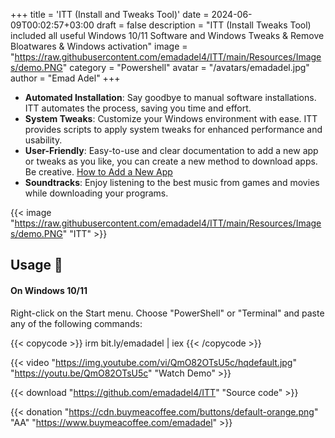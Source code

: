 +++
title = 'ITT (Install and Tweaks Tool)'
date = 2024-06-09T00:02:57+03:00
draft = false
description = "ITT (Install Tweaks Tool) included all useful Windows 10/11 Software and Windows Tweaks & Remove Bloatwares & Windows activation"
image = "https://raw.githubusercontent.com/emadadel4/ITT/main/Resources/Images/demo.PNG"
category = "Powershell"
avatar = "/avatars/emadadel.jpg"
author = "Emad Adel"
+++


- **Automated Installation**: Say goodbye to manual software installations. ITT automates the process, saving you time and effort.
- **System Tweaks**: Customize your Windows environment with ease. ITT provides scripts to apply system tweaks for enhanced performance and usability.
- **User-Friendly**: Easy-to-use and clear documentation  to add a new app or tweaks as you like, you can create a new method to download apps. Be creative. <a href="#--how-to-add-a-new-apptweakostquote">How to Add a New App</a>
- **Soundtracks**: Enjoy listening to the best music from games and movies while downloading your programs.




{{< image "https://raw.githubusercontent.com/emadadel4/ITT/main/Resources/Images/demo.PNG" "ITT" >}}


## Usage 🚀
#### On Windows 10/11
Right-click on the Start menu.
Choose "PowerShell" or "Terminal" and paste any of the following commands:

{{< copycode >}}
irm bit.ly/emadadel | iex
{{< /copycode >}}



{{< video "https://img.youtube.com/vi/QmO82OTsU5c/hqdefault.jpg" "https://youtu.be/QmO82OTsU5c" "Watch Demo" >}}

{{< download "https://github.com/emadadel4/ITT" "Source code" >}}

{{< donation "https://cdn.buymeacoffee.com/buttons/default-orange.png" "AA" "https://www.buymeacoffee.com/emadadel" >}}

